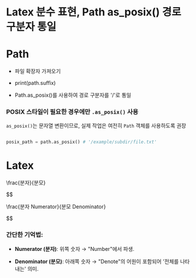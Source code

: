 # Latex 분수 표현, Path as_posix() 경로 구분자 통일

# Path

- 파일 확장자 가져오기

- print(path.suffix)

- Path.as_posix()를 사용하여 경로 구분자를 '/'로 통일

### **POSIX 스타일이 필요한 경우에만 `.as_posix()` 사용**

`as_posix()`는 문자열 변환이므로, 실제 작업은 여전히 `Path` 객체를 사용하도록 권장

```python

posix_path = path.as_posix() # '/example/subdir/file.txt'

```

# Latex

\frac{분자}{분모}

$$

\frac{분자 Numerator}{분모 Denominator}

$$

### 간단한 기억법:

- **Numerator (분자)**: 위쪽 숫자 → "Number"에서 파생.

- **Denominator (분모)**: 아래쪽 숫자 → "Denote"의 어원이 포함되어 '전체를 나타내는' 의미.